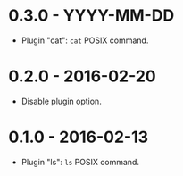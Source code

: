 # 0.3.0 - YYYY-MM-DD #

- Plugin "cat": `cat` POSIX command.

# 0.2.0 - 2016-02-20 #

- Disable plugin option.

# 0.1.0 - 2016-02-13 #

- Plugin "ls": `ls` POSIX command.
